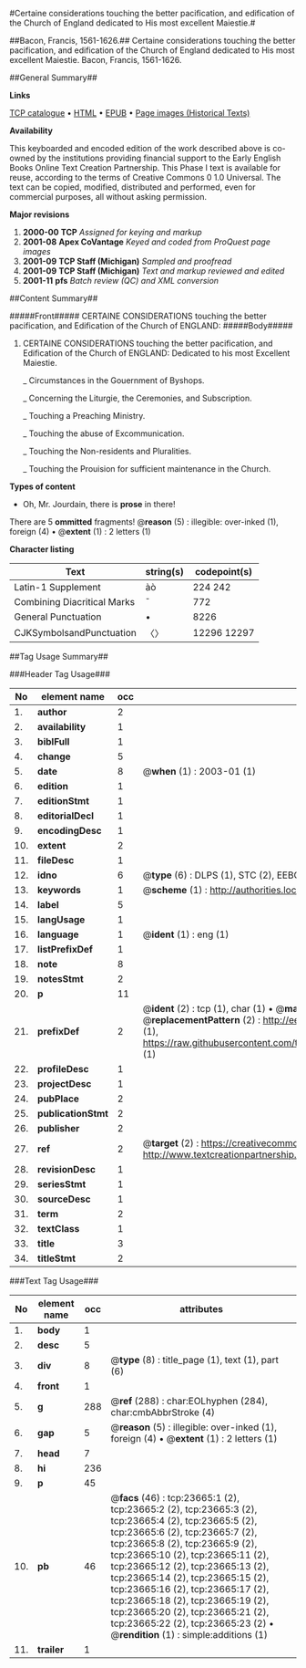#Certaine considerations touching the better pacification, and edification of the Church of England dedicated to His most excellent Maiestie.#

##Bacon, Francis, 1561-1626.##
Certaine considerations touching the better pacification, and edification of the Church of England dedicated to His most excellent Maiestie.
Bacon, Francis, 1561-1626.

##General Summary##

**Links**

[TCP catalogue](http://www.ota.ox.ac.uk/tcp/)  • 
[HTML](http://tei.it.ox.ac.uk/tcp/Texts-HTML/free/A01/A01086.html)  • 
[EPUB](http://tei.it.ox.ac.uk/tcp/Texts-EPUB/free/A01/A01086.epub) • 
[Page images (Historical Texts)](https://data.historicaltexts.jisc.ac.uk/view?pubId=eebo-20175836e&pageId=eebo-20175836e-23665-1)

**Availability**

This keyboarded and encoded edition of the
	       work described above is co-owned by the institutions
	       providing financial support to the Early English Books
	       Online Text Creation Partnership. This Phase I text is
	       available for reuse, according to the terms of Creative
	       Commons 0 1.0 Universal. The text can be copied,
	       modified, distributed and performed, even for
	       commercial purposes, all without asking permission.

**Major revisions**

1. __2000-00__ __TCP__ *Assigned for keying and markup*
1. __2001-08__ __Apex CoVantage__ *Keyed and coded from ProQuest page images*
1. __2001-09__ __TCP Staff (Michigan)__ *Sampled and proofread*
1. __2001-09__ __TCP Staff (Michigan)__ *Text and markup reviewed and edited*
1. __2001-11__ __pfs__ *Batch review (QC) and XML conversion*

##Content Summary##

#####Front#####
CERTAINE CONSIDERATIONS touching the better pacification, and Edification of the Church of ENGLAND: 
#####Body#####

1. CERTAINE CONSIDERATIONS touching the better pacification, and Edification of the Church of ENGLAND: Dedicated to his most Excellent Maiestie.

    _ Circumstances in the Gouernment of Byshops.

    _ Concerning the Liturgie, the Ceremonies, and Subscription.

    _ Touching a Preaching Ministry.

    _ Touching the abuse of Excommunication.

    _ Touching the Non-residents and Pluralities.

    _ Touching the Prouision for sufficient maintenance in the Church.

**Types of content**

  * Oh, Mr. Jourdain, there is **prose** in there!

There are 5 **ommitted** fragments! 
 @__reason__ (5) : illegible: over-inked (1), foreign (4)  •  @__extent__ (1) : 2 letters (1)

**Character listing**


|Text|string(s)|codepoint(s)|
|---|---|---|
|Latin-1 Supplement|àò|224 242|
|Combining             Diacritical Marks|̄|772|
|General Punctuation|•|8226|
|CJKSymbolsandPunctuation|〈〉|12296 12297|

##Tag Usage Summary##

###Header Tag Usage###

|No|element name|occ|attributes|
|---|---|---|---|
|1.|__author__|2||
|2.|__availability__|1||
|3.|__biblFull__|1||
|4.|__change__|5||
|5.|__date__|8| @__when__ (1) : 2003-01 (1)|
|6.|__edition__|1||
|7.|__editionStmt__|1||
|8.|__editorialDecl__|1||
|9.|__encodingDesc__|1||
|10.|__extent__|2||
|11.|__fileDesc__|1||
|12.|__idno__|6| @__type__ (6) : DLPS (1), STC (2), EEBO-CITATION (1), OCLC (1), VID (1)|
|13.|__keywords__|1| @__scheme__ (1) : http://authorities.loc.gov/ (1)|
|14.|__label__|5||
|15.|__langUsage__|1||
|16.|__language__|1| @__ident__ (1) : eng (1)|
|17.|__listPrefixDef__|1||
|18.|__note__|8||
|19.|__notesStmt__|2||
|20.|__p__|11||
|21.|__prefixDef__|2| @__ident__ (2) : tcp (1), char (1)  •  @__matchPattern__ (2) : ([0-9\-]+):([0-9IVX]+) (1), (.+) (1)  •  @__replacementPattern__ (2) : http://eebo.chadwyck.com/downloadtiff?vid=$1&page=$2 (1), https://raw.githubusercontent.com/textcreationpartnership/Texts/master/tcpchars.xml#$1 (1)|
|22.|__profileDesc__|1||
|23.|__projectDesc__|1||
|24.|__pubPlace__|2||
|25.|__publicationStmt__|2||
|26.|__publisher__|2||
|27.|__ref__|2| @__target__ (2) : https://creativecommons.org/publicdomain/zero/1.0/ (1), http://www.textcreationpartnership.org/docs/. (1)|
|28.|__revisionDesc__|1||
|29.|__seriesStmt__|1||
|30.|__sourceDesc__|1||
|31.|__term__|2||
|32.|__textClass__|1||
|33.|__title__|3||
|34.|__titleStmt__|2||


###Text Tag Usage###

|No|element name|occ|attributes|
|---|---|---|---|
|1.|__body__|1||
|2.|__desc__|5||
|3.|__div__|8| @__type__ (8) : title_page (1), text (1), part (6)|
|4.|__front__|1||
|5.|__g__|288| @__ref__ (288) : char:EOLhyphen (284), char:cmbAbbrStroke (4)|
|6.|__gap__|5| @__reason__ (5) : illegible: over-inked (1), foreign (4)  •  @__extent__ (1) : 2 letters (1)|
|7.|__head__|7||
|8.|__hi__|236||
|9.|__p__|45||
|10.|__pb__|46| @__facs__ (46) : tcp:23665:1 (2), tcp:23665:2 (2), tcp:23665:3 (2), tcp:23665:4 (2), tcp:23665:5 (2), tcp:23665:6 (2), tcp:23665:7 (2), tcp:23665:8 (2), tcp:23665:9 (2), tcp:23665:10 (2), tcp:23665:11 (2), tcp:23665:12 (2), tcp:23665:13 (2), tcp:23665:14 (2), tcp:23665:15 (2), tcp:23665:16 (2), tcp:23665:17 (2), tcp:23665:18 (2), tcp:23665:19 (2), tcp:23665:20 (2), tcp:23665:21 (2), tcp:23665:22 (2), tcp:23665:23 (2)  •  @__rendition__ (1) : simple:additions (1)|
|11.|__trailer__|1||
